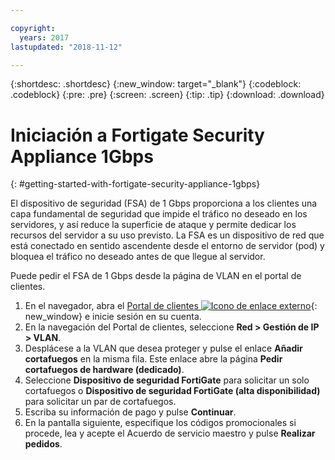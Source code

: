 ```yaml
---

copyright:
  years: 2017
lastupdated: "2018-11-12"

---
```


{:shortdesc: .shortdesc}
{:new_window: target="_blank"}
{:codeblock: .codeblock}
{:pre: .pre}
{:screen: .screen}
{:tip: .tip}
{:download: .download}

# Iniciación a Fortigate Security Appliance 1Gbps
{: #getting-started-with-fortigate-security-appliance-1gbps}

El dispositivo de seguridad (FSA) de 1 Gbps proporciona a los clientes una capa fundamental de seguridad que impide el tráfico no deseado en los servidores, y así reduce la superficie de ataque y permite dedicar los recursos del servidor a su uso previsto.  La FSA es un dispositivo de red que está conectado en sentido ascendente desde el entorno de servidor (pod) y bloquea el tráfico no deseado antes de que llegue al servidor.  

Puede pedir el FSA de 1 Gbps desde la página de VLAN en el portal de clientes.

1. En el navegador, abra el [Portal de clientes ![Icono de enlace externo](../../icons/launch-glyph.svg "Icono de enlace externo")](https://control.softlayer.com/){: new_window} e inicie sesión en su cuenta.
2. En la navegación del Portal de clientes, seleccione **Red > Gestión de IP > VLAN**.
3. Desplácese a la VLAN que desea proteger y pulse el enlace **Añadir cortafuegos** en la misma fila. Este enlace abre la página **Pedir cortafuegos de hardware (dedicado)**.
4. Seleccione **Dispositivo de seguridad FortiGate** para solicitar un solo cortafuegos o **Dispositivo de seguridad FortiGate (alta disponibilidad)** para solicitar un par de cortafuegos. 
5. Escriba su información de pago y pulse **Continuar**.
6. En la pantalla siguiente, especifique los códigos promocionales si procede, lea y acepte el Acuerdo de servicio maestro y pulse **Realizar pedidos**.

